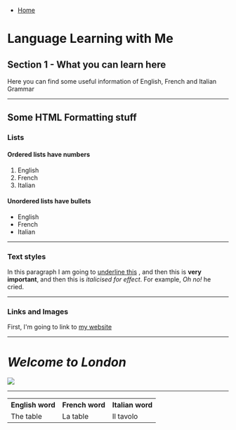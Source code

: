 <ul class="breadcrumb">
  <li><a href="#">Home</a></li>
  </ul>

<h1>Language Learning with Me</h1>
<h2>Section 1 - What you can learn here</h2>
<p>Here you can find some useful information of English, French and Italian Grammar</p>

<hr>

<h2>Some HTML Formatting stuff</h2>
<h3>Lists</h3>
<h4>Ordered lists have numbers</h4>
<ol>
  <li>English</li>
  <li>French</li>
  <li>Italian</li>
</ol>


<h4>Unordered lists have bullets</h4>
<ul>
   <li>English</li>
   <li>French</li>
   <li>Italian</li>
</ul>

<hr>

<h3>Text styles</h3>
<p>In this paragraph I am going to <u>underline this</u> , and then this is <strong>very important</strong>, and then this is <em> italicised for effect</em>. For example, <em>Oh no!</em> he cried.</p>

<hr>

<h3>Links and Images</h3>
<p>First, I'm going to link to <a href="https://oscartuli.github.io/TheHermitReborn">my website</a></p>

<hr>

<h1><em><strong>Welcome to London</strong></em></h1>

<img src="https://upload.wikimedia.org/wikipedia/commons/d/dc/London_Underground_Tube_Train_approaching.gif" />

<hr>

<table style="width:100%">
  <tr>
    <th>English word</th>
    <th>French word</th> 
    <th>Italian word</th>
  </tr>
  <tr>
    <td>The table</td>
    <td>La table</td>
    <td>Il tavolo</td>
  </tr>
 </table>






